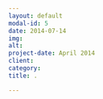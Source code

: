 ```yaml
---
layout: default
modal-id: 5
date: 2014-07-14
img: 
alt: 
project-date: April 2014
client: 
category: 
title: .

---
```


